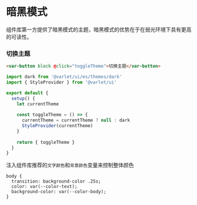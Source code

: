 # 暗黑模式

组件库第一方提供了暗黑模式的主题，暗黑模式的优势在于在弱光环境下具有更高的可读性。

### 切换主题

```html
<var-button block @click="toggleTheme">切换主题</var-button>
```

```js
import dark from '@varlet/ui/es/themes/dark'
import { StyleProvider } from '@varlet/ui'

export default {
  setup() {
    let currentTheme
    
    const toggleTheme = () => {
      currentTheme = currentTheme ? null : dark
      StyleProvider(currentTheme)
    }
    
    return { toggleTheme }
  }
}
```

注入组件库推荐的`文字颜色`和`背景颜色`变量来控制整体颜色

```less
body {
  transition: background-color .25s;
  color: var(--color-text);
  background-color: var(--color-body);
}
```
